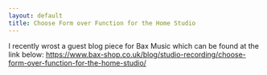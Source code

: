 ```yaml
---
layout: default
title: Choose Form over Function for the Home Studio
---
```


I recently wrost a guest blog piece for Bax Music which can be found at the link below:
https://www.bax-shop.co.uk/blog/studio-recording/choose-form-over-function-for-the-home-studio/
